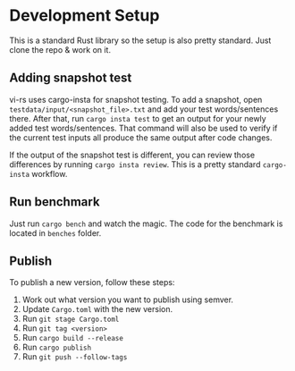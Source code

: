 # Development Setup

This is a standard Rust library so the setup is also pretty standard. Just clone the repo & work on it.

## Adding snapshot test

vi-rs uses cargo-insta for snapshot testing. To add a snapshot, open `testdata/input/<snapshot_file>.txt` and add your test words/sentences there. After that, run `cargo insta test` to get an output for your newly added test words/sentences. That command will also be used to verify if the current test inputs all produce the same output after code changes.

If the output of the snapshot test is different, you can review those differences by running `cargo insta review`. This is a pretty standard `cargo-insta` workflow.

## Run benchmark

Just run `cargo bench` and watch the magic. The code for the benchmark is located in `benches` folder.

## Publish

To publish a new version, follow these steps:

1. Work out what version you want to publish using semver.
2. Update `Cargo.toml` with the new version.
3. Run `git stage Cargo.toml`
4. Run `git tag <version>`
5. Run `cargo build --release`
6. Run `cargo publish`
7. Run `git push --follow-tags`
